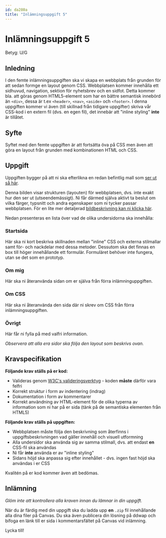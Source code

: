 ```yaml
---
id: da280a
title: "Inlämningsuppgift 5"
---
```


# Inlämningsuppgift 5

Betyg: U/G

## Inledning

I den femte inlämningsuppgiften ska vi skapa en webbplats från grunden för att sedan formge en layout genom CSS. Webbplatsen kommer innehålla ett sidhuvud, navigation, sektion för nyhetsbrev och en sidfot. Detta kommer bla. att göras genom HTML5-element som har en bättre semantisk innebörd än `<div>`, dessa är t.ex `<header>`, `<nav>`, `<aside>` och `<footer>`. I denna uppgiften kommer vi även (till skillnad från tidigare uppgifter) skriva vår CSS-kod i en extern fil (dvs. en egen fil), det innebär att "inline styling" **inte** är tillåtet.

## Syfte

Syftet med den femte uppgiften är att fortsätta öva på CSS men även att göra en layout från grunden med kombinationen HTML och CSS.

## Uppgift


Uppgiften bygger på att ni ska efterlikna en redan befintlig mall som [ser ut så här](../../material/assets/da280a_inl5_bild1.png).

Denna bilden visar strukturen (layouten) för webbplatsen, dvs. inte exakt hur den ser ut (utseendemässigt). Ni får därmed själva aktivt ta beslut om vilka färger, typsnitt och andra egenskaper som ni tycker passar webbplatsen. För en lite mer detaljerad [bildbeskrivning kan ni klicka här](../../material/assets/da280a_inl5_bild2.png).

Nedan presenteras en lista över vad de olika undersidorna ska innehålla:

### Startsida

Här ska ni kort beskriva skillnaden mellan "inline" CSS och externa stilmallar samt för- och nackdelar med dessa metoder. Dessutom ska det finnas en box till höger innehållande ett formulär. Formuläret behöver inte fungera, utan se det som en prototyp.

### Om mig

Här ska ni återanvända sidan om er själva från förra inlämninguppgiften.

### Om CSS

Här ska ni återanvända den sida där ni skrev om CSS från förra inlämningsuppgiften.

### Övrigt

Här får ni fylla på med valfri information.

*Observera att alla era sidor ska följa den layout som beskrivs ovan.*


## Kravspecifikation

**Följande krav ställs på er kod:**

* Valideras genom [W3C's valideringsverktyg](http://validator.w3.org) - koden **måste** därför vara felfri
* Korrekt struktur i form av indentering (indrag)
* Dokumentation i form av kommentarer
* Korrekt användning av HTML-element för de olika typerna av information som ni har på er sida (tänk på de semantiska elementen från HTML5)

**Följande krav ställs på uppgiften:**

* Webbplatsen måste följa den beskrivning som återfinns i uppgiftsbeskrivningen vad gäller innehåll och visuell utformning
* Alla undersidor ska använda sig av samma stilmall, dvs. att endast **en** CSS-fil ska användas
* Ni får **inte** använda er av "inline styling"
* Sidans höjd ska anpassa sig efter innehållet - dvs. ingen fast höjd ska användas i er CSS

Kvalitén på er kod kommer även att bedömas.

## Inlämning

*Glöm inte att kontrollera alla kraven innan du lämnar in din uppgift.*

När du är färdig med din uppgift ska du ladda upp **en** `.zip` fil innehållande alla dina filer på Canvas. Du ska även publicera din lösning på ddwap och bifoga en länk till er sida i kommentarsfältet på Canvas vid inlämning.

Lycka till!
